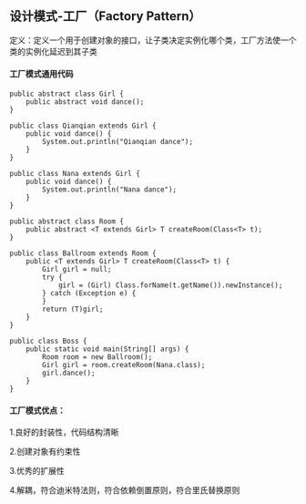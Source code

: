 ## 设计模式-工厂（Factory Pattern）

定义：定义一个用于创建对象的接口，让子类决定实例化哪个类，工厂方法使一个类的实例化延迟到其子类

#### 工厂模式通用代码

```
public abstract class Girl {
    public abstract void dance();
}

public class Qianqian extends Girl {
    public void dance() {
        System.out.println("Qianqian dance");
    }
}

public class Nana extends Girl {
    public void dance() {
        System.out.println("Nana dance");
    }
}

public abstract class Room {
    public abstract <T extends Girl> T createRoom(Class<T> t);
}

public class Ballroom extends Room {
    public <T extends Girl> T createRoom(Class<T> t) {
        Girl girl = null;
        try {
            girl = (Girl) Class.forName(t.getName()).newInstance();
        } catch (Exception e) {
        }
        return (T)girl;
    }
}
```

```
public class Boss {
    public static void main(String[] args) {
        Room room = new Ballroom();
        Girl girl = room.createRoom(Nana.class);
        girl.dance();
    }
}
```


#### 工厂模式优点：

1.良好的封装性，代码结构清晰

2.创建对象有约束性

3.优秀的扩展性

4.解耦，符合迪米特法则，符合依赖倒置原则，符合里氏替换原则